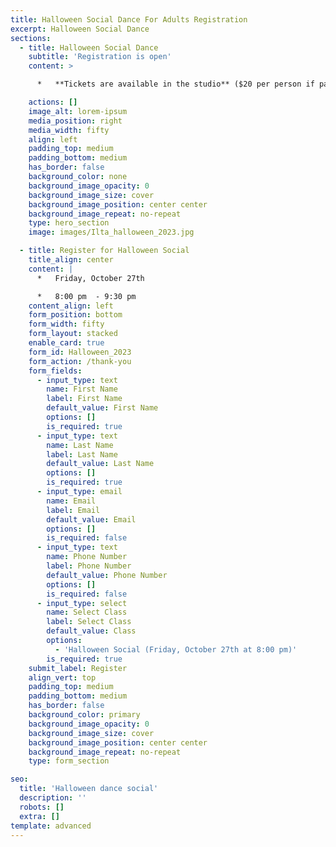 ```yaml
---
title: Halloween Social Dance For Adults Registration
excerpt: Halloween Social Dance
sections:
  - title: Halloween Social Dance
    subtitle: 'Registration is open'
    content: >

      *   **Tickets are available in the studio** ($20 per person if paid in advance, $25 - at the door, cash only)

    actions: []
    image_alt: lorem-ipsum
    media_position: right
    media_width: fifty
    align: left
    padding_top: medium
    padding_bottom: medium
    has_border: false
    background_color: none
    background_image_opacity: 0
    background_image_size: cover
    background_image_position: center center
    background_image_repeat: no-repeat
    type: hero_section
    image: images/Ilta_halloween_2023.jpg

  - title: Register for Halloween Social
    title_align: center
    content: |
      *   Friday, October 27th

      *   8:00 pm  - 9:30 pm
    content_align: left
    form_position: bottom
    form_width: fifty
    form_layout: stacked
    enable_card: true
    form_id: Halloween_2023
    form_action: /thank-you
    form_fields:
      - input_type: text
        name: First Name
        label: First Name
        default_value: First Name
        options: []
        is_required: true
      - input_type: text
        name: Last Name
        label: Last Name
        default_value: Last Name
        options: []
        is_required: true
      - input_type: email
        name: Email
        label: Email
        default_value: Email
        options: []
        is_required: false
      - input_type: text
        name: Phone Number
        label: Phone Number
        default_value: Phone Number
        options: []
        is_required: false
      - input_type: select
        name: Select Class
        label: Select Class
        default_value: Class
        options:
          - 'Halloween Social (Friday, October 27th at 8:00 pm)'
        is_required: true
    submit_label: Register
    align_vert: top
    padding_top: medium
    padding_bottom: medium
    has_border: false
    background_color: primary
    background_image_opacity: 0
    background_image_size: cover
    background_image_position: center center
    background_image_repeat: no-repeat
    type: form_section

seo:
  title: 'Halloween dance social'
  description: ''
  robots: []
  extra: []
template: advanced
---
```

